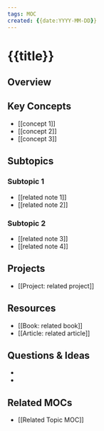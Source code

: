 ```yaml
---
tags: MOC
created: {{date:YYYY-MM-DD}}
---
```


# {{title}}

## Overview
<!-- Brief description of this topic area -->

## Key Concepts
<!-- Main ideas in this topic, with links -->
- [[concept 1]]
- [[concept 2]]
- [[concept 3]]

## Subtopics
<!-- Organized sections of related notes -->

### Subtopic 1
- [[related note 1]]
- [[related note 2]]

### Subtopic 2
- [[related note 3]]
- [[related note 4]]

## Projects
<!-- Related projects -->
- [[Project: related project]]

## Resources
<!-- Books, articles, courses, etc. -->
- [[Book: related book]]
- [[Article: related article]]

## Questions & Ideas
<!-- Open questions and ideas to explore -->
- 
- 

## Related MOCs
<!-- Links to related Maps of Content -->
- [[Related Topic MOC]] 